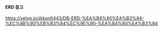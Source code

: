 #### ERD 참고

https://velog.io/@kon6443/DB-ERD-%EA%B4%80%EA%B3%84-%EC%8B%9D%EB%B3%84%EC%9E%90-%EA%B4%80%EA%B3%84